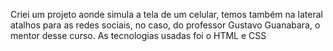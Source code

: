 Criei um projeto aonde simula a tela de um celular, temos também na lateral atalhos para as redes sociais, no caso, do professor Gustavo Guanabara, o mentor desse curso. 
As tecnologias usadas foi o HTML e CSS

